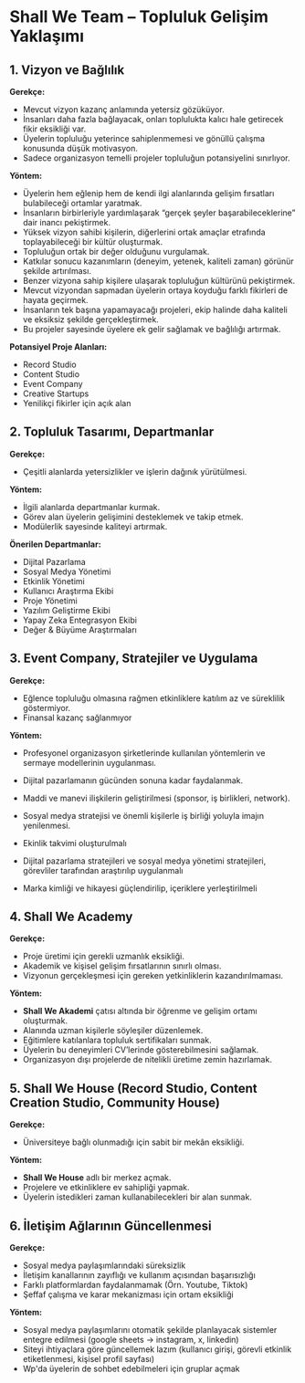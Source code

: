 # Shall We Team – Topluluk Gelişim Yaklaşımı

## 1. Vizyon ve Bağlılık

**Gerekçe:**
- Mevcut vizyon kazanç anlamında yetersiz gözüküyor.  
- İnsanları daha fazla bağlayacak, onları toplulukta kalıcı hale getirecek fikir eksikliği var.
- Üyelerin topluluğu yeterince sahiplenmemesi ve gönüllü çalışma konusunda düşük motivasyon.
- Sadece organizasyon temelli projeler topluluğun potansiyelini sınırlıyor.  

**Yöntem:**
- Üyelerin hem eğlenip hem de kendi ilgi alanlarında gelişim fırsatları bulabileceği ortamlar yaratmak.  
- İnsanların birbirleriyle yardımlaşarak “gerçek şeyler başarabileceklerine” dair inancı pekiştirmek.  
- Yüksek vizyon sahibi kişilerin, diğerlerini ortak amaçlar etrafında toplayabileceği bir kültür oluşturmak.
- Topluluğun ortak bir değer olduğunu vurgulamak.  
- Katkılar sonucu kazanımların (deneyim, yetenek, kaliteli zaman) görünür şekilde artırılması.  
- Benzer vizyona sahip kişilere ulaşarak topluluğun kültürünü pekiştirmek.
- Mevcut vizyondan sapmadan üyelerin ortaya koyduğu farklı fikirleri de hayata geçirmek.  
- İnsanların tek başına yapamayacağı projeleri, ekip halinde daha kaliteli ve eksiksiz şekilde gerçekleştirmek.  
- Bu projeler sayesinde üyelere ek gelir sağlamak ve bağlılığı artırmak.


**Potansiyel Proje Alanları:**
- Record Studio  
- Content Studio  
- Event Company  
- Creative Startups  
- Yenilikçi fikirler için açık alan  

## 2. Topluluk Tasarımı, Departmanlar

**Gerekçe:**
- Çeşitli alanlarda yetersizlikler ve işlerin dağınık yürütülmesi.  

**Yöntem:**
- İlgili alanlarda departmanlar kurmak.  
- Görev alan üyelerin gelişimini desteklemek ve takip etmek.  
- Modülerlik sayesinde kaliteyi artırmak.  

**Önerilen Departmanlar:**
- Dijital Pazarlama  
- Sosyal Medya Yönetimi  
- Etkinlik Yönetimi
- Kullanıcı Araştırma Ekibi
- Proje Yönetimi
- Yazılım Geliştirme Ekibi
- Yapay Zeka Entegrasyon Ekibi
- Değer & Büyüme Araştırmaları  

## 3. Event Company, Stratejiler ve Uygulama

**Gerekçe:**
- Eğlence topluluğu olmasına rağmen etkinliklere katılım az ve süreklilik göstermiyor.
- Finansal kazanç sağlanmıyor

**Yöntem:**
- Profesyonel organizasyon şirketlerinde kullanılan yöntemlerin ve sermaye modellerinin uygulanması.  
- Dijital pazarlamanın gücünden sonuna kadar faydalanmak.  
- Maddi ve manevi ilişkilerin geliştirilmesi (sponsor, iş birlikleri, network).  
- Sosyal medya stratejisi ve önemli kişilerle iş birliği yoluyla imajın yenilenmesi.  

- Ekinlik takvimi oluşturulmalı
- Dijital pazarlama stratejileri ve sosyal medya yönetimi stratejileri, görevliler tarafından araştırılıp uygulanmalı
- Marka kimliği ve hikayesi güçlendirilip, içeriklere yerleştirilmeli

## 4. Shall We Academy

**Gerekçe:**
- Proje üretimi için gerekli uzmanlık eksikliği.  
- Akademik ve kişisel gelişim fırsatlarının sınırlı olması.  
- Vizyonun gerçekleşmesi için gereken yetkinliklerin kazandırılmaması.  

**Yöntem:**
- **Shall We Akademi** çatısı altında bir öğrenme ve gelişim ortamı oluşturmak.  
- Alanında uzman kişilerle söyleşiler düzenlemek.  
- Eğitimlere katılanlara topluluk sertifikaları sunmak.  
- Üyelerin bu deneyimleri CV’lerinde gösterebilmesini sağlamak.  
- Organizasyon dışı projelerde de nitelikli üretime zemin hazırlamak.  

## 5. Shall We House (Record Studio, Content Creation Studio, Community House)

**Gerekçe:**
- Üniversiteye bağlı olunmadığı için sabit bir mekân eksikliği.  

**Yöntem:**
- **Shall We House** adlı bir merkez açmak.  
- Projelere ve etkinliklere ev sahipliği yapmak.  
- Üyelerin istedikleri zaman kullanabilecekleri bir alan sunmak.  

## 6. İletişim Ağlarının Güncellenmesi

**Gerekçe:**
- Sosyal medya paylaşımlarındaki süreksizlik
- İletişim kanallarının zayıflığı ve kullanım açısından başarısızlığı
- Farklı platformlardan faydalanmamak (Örn. Youtube, Tiktok)
- Şeffaf çalışma ve karar mekanizması için ortam eksikliği

**Yöntem:**
- Sosyal medya paylaşımlarını otomatik şekilde planlayacak sistemler entegre edilmesi (google sheets -> instagram, x, linkedin)
- Siteyi ihtiyaçlara göre güncellemek lazım (kullanıcı girişi, görevli etkinlik etiketlenmesi, kişisel profil sayfası)
- Wp'da üyelerin de sohbet edebilmeleri için gruplar açmak
